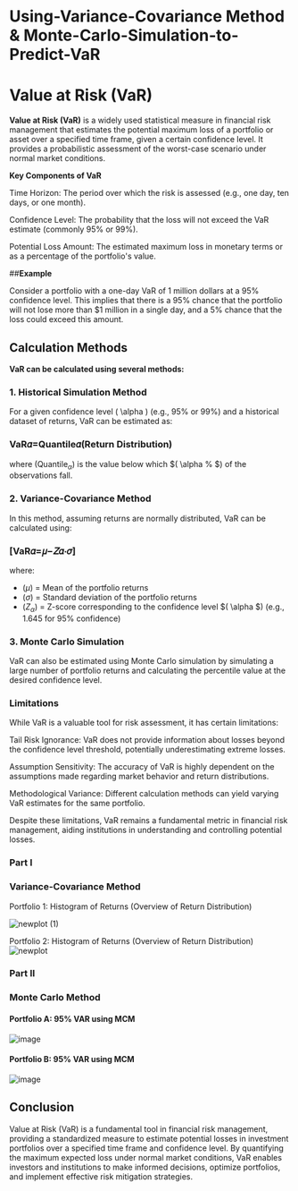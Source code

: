# Using-Variance-Covariance Method & Monte-Carlo-Simulation-to-Predict-VaR

# Value at Risk (VaR) 

 **Value at Risk (VaR)** is a widely used statistical measure in financial risk management that estimates the potential maximum loss of a portfolio or asset over a specified time frame, given a certain confidence level. It provides a probabilistic assessment of the worst-case scenario under normal market conditions.


**Key Components of VaR**

Time Horizon: The period over which the risk is assessed (e.g., one day, ten days, or one month).

Confidence Level: The probability that the loss will not exceed the VaR estimate (commonly 95% or 99%).

Potential Loss Amount: The estimated maximum loss in monetary terms or as a percentage of the portfolio's value.


##**Example**

Consider a portfolio with a one-day VaR of  1  million dollars at a 95% confidence level. This implies that there is a 95% chance that the portfolio will not lose more than $1 million in a single day, and a 5% chance that the loss could exceed this amount.


## **Calculation Methods**
**VaR can be calculated using several methods:**

### 1. Historical Simulation Method

For a given confidence level \( \alpha \) (e.g., 95% or 99%) and a historical dataset of returns, VaR can be estimated as:



### **VaR𝛼=Quantile𝛼(Return Distribution)**

where $(\text{Quantile}_{\alpha}$) is the value below which $( \alpha \% $) of the observations fall.

### 2. Variance-Covariance Method

In this method, assuming returns are normally distributed, VaR can be calculated using:

### **[VaR𝛼=𝜇−𝑍𝛼⋅𝜎]**



where:
- $(\mu$) = Mean of the portfolio returns
- $(\sigma$) = Standard deviation of the portfolio returns
- $(Z_{\alpha}$) = Z-score corresponding to the confidence level $( \alpha $) (e.g., 1.645 for 95% confidence)

### 3. Monte Carlo Simulation

VaR can also be estimated using Monte Carlo simulation by simulating a large number of portfolio returns and calculating the percentile value at the desired confidence level.



### **Limitations**

While VaR is a valuable tool for risk assessment, it has certain limitations:

Tail Risk Ignorance: VaR does not provide information about losses beyond the confidence level threshold, potentially underestimating extreme losses.

Assumption Sensitivity: The accuracy of VaR is highly dependent on the assumptions made regarding market behavior and return distributions.

Methodological Variance: Different calculation methods can yield varying VaR estimates for the same portfolio.

Despite these limitations, VaR remains a fundamental metric in financial risk management, aiding institutions in understanding and controlling potential losses.


### Part I
### **Variance-Covariance Method**

Portfolio 1: Histogram of Returns (Overview of Return Distribution)

![newplot (1)](https://github.com/user-attachments/assets/e6f3dc24-769a-4369-973a-248edb223387)


Portfolio 2: Histogram of Returns (Overview of Return Distribution)
![newplot](https://github.com/user-attachments/assets/7e1ded0f-f72b-4f8d-a36c-c968fdffbca9)

### Part II
### **Monte Carlo Method**
#### Portfolio A: 95% VAR using MCM

![image](https://github.com/user-attachments/assets/d6cdc8ea-50b1-41a9-8c25-6f954eda30af)




#### Portfolio B: 95% VAR using MCM

![image](https://github.com/user-attachments/assets/b9e28a9e-792d-46dc-bb39-d2fcbe8fe225)








## Conclusion

Value at Risk (VaR) is a fundamental tool in financial risk management, providing a standardized measure to estimate potential losses in investment portfolios over a specified time frame and confidence level. By quantifying the maximum expected loss under normal market conditions, VaR enables investors and institutions to make informed decisions, optimize portfolios, and implement effective risk mitigation strategies.
